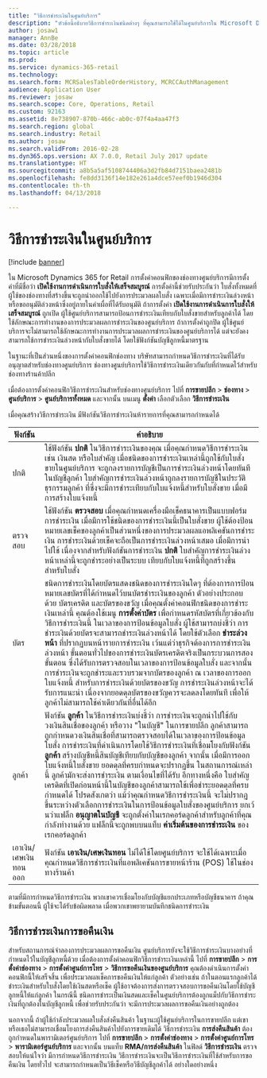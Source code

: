 ```yaml
---
title: "วิธีการชำระเงินในศูนย์บริการ"
description: "หัวข้อนี้อธิบายวิธีการชำระเงินชนิดต่างๆ ที่คุณสามารถใช้ได้ในศูนย์บริการใน Microsoft Dynamics 365 for Retail"
author: josaw1
manager: AnnBe
ms.date: 03/28/2018
ms.topic: article
ms.prod: 
ms.service: dynamics-365-retail
ms.technology: 
ms.search.form: MCRSalesTableOrderHistory, MCRCCAuthManagement
audience: Application User
ms.reviewer: josaw
ms.search.scope: Core, Operations, Retail
ms.custom: 92163
ms.assetid: 8e738907-870b-466c-ab0c-07f4a4aa47f3
ms.search.region: global
ms.search.industry: Retail
ms.author: josaw
ms.search.validFrom: 2016-02-28
ms.dyn365.ops.version: AX 7.0.0, Retail July 2017 update
ms.translationtype: HT
ms.sourcegitcommit: a8b5a5af5108744406a3d2fb84d7151baea2481b
ms.openlocfilehash: fe8dd3136f14e182e261a4dce57eef0b1946d304
ms.contentlocale: th-th
ms.lasthandoff: 04/13/2018

---
```


# <a name="payment-methods-in-a-call-center"></a>วิธีการชำระเงินในศูนย์บริการ

[!include [banner](includes/banner.md)]

ใน Microsoft Dynamics 365 for Retail การตั้งค่าคอนฟิกของช่องทางศูนย์บริการมีการตั้งค่าที่มีชื่อว่า **เปิดใช้งานการดำเนินการใบสั่งให้เสร็จสมบูรณ์** การตั้งค่านี้ช่วยรับประกันว่า ใบสั่งทั้งหมดที่ผู้ใช้ของช่องทางที่สร้างขึ้นจะถูกนำออกใช้ไปยังการประมวลผลใบสั่ง เฉพาะเมื่อมีการชำระเงินล่วงหน้า หรือขออนุมัติล่วงหน้าซึ่งอยู่ภายในค่าเผื่อที่ได้รับอนุมัติ ถ้าการตั้งค่า **เปิดใช้งานการดำเนินการใบสั่งให้เสร็จสมบูรณ์** ถูกเปิด ผู้ใช้ศูนย์บริการสามารถป้อนการชำระเงินเทียบกับใบสั่งขายสำหรับลูกค้าได้ โดยใช้ลักษณะการทำงานของการประมวลผลการชำระเงินของศูนย์บริการ ถ้าการตั้งค่าถูกปิด ผู้ใช้ศูนย์บริการจะไม่สามารถใช้ลักษณะการทำงานการประมวลผลการชำระเงินของศูนย์บริการได้ แต่จะยังคงสามารถใช้การชำระเงินล่วงหน้ากับใบสั่งขายได้ โดยใช้ฟังก์ชันบัญชีลูกหนี้มาตรฐาน

ในฐานะที่เป็นส่วนหนึ่งของการตั้งค่าคอนฟิกช่องทาง บริษัทสามารถกำหนดวิธีการชำระเงินที่ได้รับอนุญาตสำหรับช่องทางศูนย์บริการ ช่องทางศูนย์บริการใช้วิธีการชำระเงินเดียวกันกับที่กำหนดไว้สำหรับช่องทางร้านค้าปลีก

เมื่อต้องการตั้งค่าคอนฟิกวิธีการชำระเงินสำหรับช่องทางศูนย์บริการ ไปที่ **การขายปลีก** \> **ช่องทาง** \> **ศูนย์บริการ** \> **ศูนย์บริการทั้งหมด** และจากนั้น บนเมนู **ตั้งค่า** เลือกตัวเลือก **วิธีการชำระเงิน**

เมื่อคุณสร้างวิธีการชำระเงิน มีฟังก์ชันวิธีการชำระเงินห้ารายการที่คุณสามารถกำหนดได้

| ฟังก์ชัน            | คำอธิบาย |
|---------------------|-------------|
| ปกติ              | ใช้ฟังก์ชัน **ปกติ** ในวิธีการชำระเงินของคุณ เมื่อคุณกำหนดวิธีการชำระเงิน เช่น เงินสด หรือใบสำคัญ เมื่อชนิดของการชำระเงินเหล่านี้ถูกใช้กับใบสั่งขายในศูนย์บริการ จะถูกลงรายการบัญชีเป็นการชำระเงินล่วงหน้าโดยทันทีในบัญชีลูกค้า ใบสำคัญการชำระเงินล่วงหน้าถูกลงรายการบัญชีในประวัติธุรกรรมลูกค้า ที่ซึ่งจะมีการชำระเทียบกับใบแจ้งหนี้สำหรับใบสั่งขาย เมื่อมีการสร้างใบแจ้งหนี้ |
| ตรวจสอบ               | ใช้ฟังก์ชัน **ตรวจสอบ** เมื่อคุณกำหนดเครื่องมือเช็คธนาคารเป็นแบบฟอร์มการชำระเงิน เมื่อมีการใช้ชนิดของการชำระเงินนี้เป็นใบสั่งขาย ผู้ใช้ต้องป้อนหมายเลขเช็คของลูกค้าเป็นส่วนหนึ่งของการประมวลผลแอพลิเคชันการชำระเงิน การชำระเงินด้วยเช็คจะถือเป็นการชำระเงินล่วงหน้าเสมอ เมื่อมีการนำไปใช้ เนื่องจากสำหรับฟังก์ชันการชำระเงิน **ปกติ** ใบสำคัญการชำระเงินล่วงหน้าเหล่านี้จะถูกชำระอย่างเป็นระบบ เทียบกับใบแจ้งหนี้ที่ถูกสร้างขึ้นสำหรับใบสั่ง |
| บัตร               | ชนิดการชำระเงินโดยบัตรแสดงชนิดของการชำระเงินใดๆ ที่ต้องการการป้อนหมายเลขบัตรที่ได้กำหนดไว้บนบัตรชำระเงินของลูกค้า ตัวอย่างประกอบด้วย บัตรเครดิต และบัตรของขวัญ เมื่อคุณตั้งค่าคอนฟิกชนิดของการชำระเงินเหล่านี้ คุณต้องใช้เมนู **การตั้งค่าบัตร** เพื่อกำหนดรหัสบัตรที่เกี่ยวข้องกับวิธีการชำระเงินนี้ ในเวลาของการป้อนข้อมูลใบสั่ง ผู้ใช้สามารถบ่งชี้ว่า การชำระเงินด้วยบัตรจะสามารถชำระเงินล่วงหน้าได้ โดยใช้ตัวเลือก **ชำระล่วงหน้า** ที่ปรากฏบนหน้ารายการชำระเงิน เว้นแต่ว่าธุรกิจต้องการการชำระเงินล่วงหน้า ขั้นตอนทั่วไปของการชำระเงินบัตรเครดิตจริงเป็นกระบวนการสองขั้นตอน ซึ่งได้รับการตรวจสอบในเวลาของการป้อนข้อมูลใบสั่ง และจากนั้น การชำระเงินจะถูกชำระและรวบรวมจากบัตรของลูกค้า ณ เวลาของการออกใบแจ้งหนี้ สำหรับการชำระเงินด้วยบัตรของขวัญ การชำระเงินล่วงหน้าจะได้รับการแนะนำ เนื่องจากยอดดุลบัตรของขวัญควรจะลดลงโดยทันที เพื่อให้ลูกค้าไม่สามารถใช้ค่าเดียวกันที่อื่นได้อีก |
| ลูกค้า            | ฟังก์ชัน **ลูกค้า** ในวิธีการชำระเงินบ่งชี้ว่า การชำระเงินจะถูกนำไปใช้กับวงเงินสินเชื่อของลูกค้า หรือวาง "ในบัญชี" ในการขายปลีก ลูกค้าสามารถถูกกำหนดวงเงินสินเชื่อที่สามารถตรวจสอบได้ในเวลาของการป้อนข้อมูลใบสั่ง การชำระเงินที่ดำเนินการโดยใช้วิธีการชำระเงินที่เชื่อมโยงกับฟังก์ชัน **ลูกค้า** สร้างบัญชีหนี้สินบัญชีเทียบกับบัญชีของลูกค้า จากนั้น เมื่อมีการออกใบแจ้งหนี้ใบสั่งขาย ยอดดุลที่ครบกำหนดจะปรากฏขึ้น ในสถานการณ์เหล่านี้ ลูกค้ามักจะส่งการชำระเงิน ตามเงื่อนไขที่ได้รับ อีกทางหนึ่งคือ ใบสำคัญเครดิตที่เปิดก่อนหน้านี้ในบัญชีของลูกค้าสามารถใช้เพื่อชำระยอดดุลที่ครบกำหนดได้ โปรดสังเกตว่า แม้ว่าคุณกำหนดวิธีการชำระเงินนี้ จะไม่ปรากฏขึ้นระหว่างตัวเลือกการชำระเงินในการป้อนข้อมูลใบสั่งของศูนย์บริการ ยกเว้นว่าแฟล็ก **อนุญาตในบัญชี** จะถูกตั้งค่าในเรกคอร์ดลูกค้าสำหรับลูกค้าที่คุณกำลังทำงานด้วย แฟล็กนี้จะถูกพบบนแท็บ **ค่าเริ่มต้นของการชำระเงิน** ของเรกคอร์ดลูกค้า |
| เอาเงิน/เศษเงินทอนออก | ฟังก์ชัน **เอาเงิน/เศษเงินทอน** ไม่ได้ใช้โดยศูนย์บริการ จะใช้ได้เฉพาะเมื่อคุณกำหนดวิธีการชำระเงินที่แอพลิเคชันการขายหน้าร้าน (POS) ใช้ในช่องทางร้านค้า |

ตามที่มีการกำหนดวิธีการชำระเงิน พวกเขาควรเชื่อมโยงกับบัญชีแยกประเภทหรือบัญชีธนาคาร ถ้าคุณข้ามขั้นตอนนี้ ผู้ใช้จะได้รับข้อผิดพลาด เมื่อพวกเขาพยายามบันทึกชนิดการชำระเงิน

## <a name="refund-payment-methods"></a>วิธีการชำระเงินการขอคืนเงิน

สำหรับสถานการณ์จำลองการประมวลผลการขอคืนเงิน ศูนย์บริการยังจะใช้วิธีการชำระเงินบางอย่างที่กำหนดไว้ในบัญชีลูกหนี้ด้วย เมื่อต้องการตั้งค่าคอนฟิกวิธีการชำระเงินเหล่านี้ ไปที่ **การขายปลีก** \> **การตั้งค่าช่องทาง** \> **การตั้งค่าศูนย์การโทร** \> **วิธีการขอคืนเงินของศูนย์บริการ** คุณต้องดำเนินการตั้งค่าคอนฟิกนี้ให้เสร็จสิ้น เพื่อประมวลผลเช็คการขอคืนเงินให้แก่ลูกค้า ตัวอย่างเช่น ถ้าในตอนแรกลูกค้าได้ชำระเงินสำหรับใบสั่งโดยใช้เงินสดหรือเช็ค ผู้ใช้อาจต้องการส่งการตรวจสอบการขอคืนเงินโดยใช้บัญชีลูกหนี้ให้แก่ลูกค้า ในกรณีนี้ ชนิดการชำระเป็นเงินสดและเช็คในศูนย์บริการต้องถูกแม็ปกับวิธีการชำระเงินที่ถูกต้องในบัญชีลูกหนี้ เพื่อช่วยรับประกันว่า จะมีการประมวลผลการขอคืนเงินอย่างถูกต้อง

นอกจากนี้ ถ้าผู้ใช้กำลังประมวลผลใบสั่งส่งคืนสินค้า ในฐานะผู้ใช้ศูนย์บริการในการขายปลีก แต่เขาหรือเธอไม่สามารถเชื่อมโยงการส่งคืนสินค้าไปยังการขายเดิมได้ วิธีการชำระเงิน **การส่งคืนสินค้า** ต้องถูกกำหนดในพารามิเตอร์ศูนย์บริการ ไปที่ **การขายปลีก** \> **การตั้งค่าช่องทาง** \> **การตั้งค่าศูนย์การโทร** \> **พารามิเตอร์ศูนย์บริการ** และจากนั้น บนแท็บ **RMA/การส่งคืนสินค้า** ในฟิลด์ **วิธีการชำระเงิน** ตรวจสอบให้แน่ใจว่า มีการกำหนดวิธีการชำระเงิน วิธีการชำระเงินจะเป็นวิธีการชำระเงินที่ใช้สำหรับการขอคืนเงิน โดยทั่วไป จะสามารถกำหนดเป็นวิธีเช็คหรือวิธีบัญชีลูกค้าได้ อย่างใดอย่างหนึ่ง

